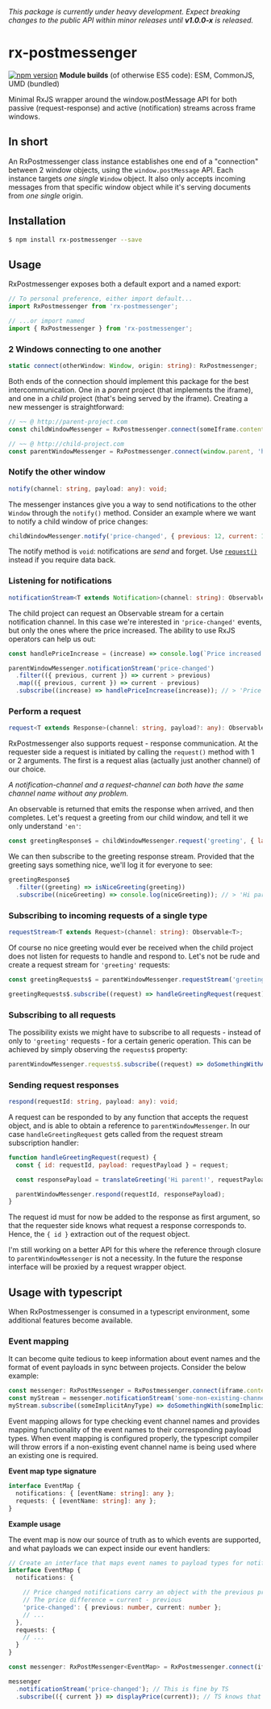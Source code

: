 _This package is currently under heavy development. Expect breaking changes to the public API within minor releases until **v1.0.0-x** is released._

# rx-postmessenger

[![npm version](https://badge.fury.io/js/rx-postmessenger.svg)](https://badge.fury.io/js/rx-postmessenger)
**Module builds** (of otherwise ES5 code): ESM, CommonJS, UMD (bundled)

Minimal RxJS wrapper around the window.postMessage API for both passive (request-response) and active (notification) streams across frame windows.

## In short

An RxPostmessenger class instance establishes one end of a "connection" between 2 window objects, using the `window.postMessage` API. Each instance targets _one single_ `Window` object. It also only accepts incoming messages from that specific window object while it's serving documents from _one single_ origin.

## Installation

```bash
$ npm install rx-postmessenger --save
```

## Usage

RxPostmessenger exposes both a default export and a named export:

```javascript
// To personal preference, either import default...
import RxPostmessenger from 'rx-postmessenger';

// ...or import named
import { RxPostmessenger } from 'rx-postmessenger';
```
### 2 Windows connecting to one another
```typescript
static connect(otherWindow: Window, origin: string): RxPostmessenger;
```
Both ends of the connection should implement this package for the best intercommunication. One in a _parent_ project (that implements the iframe), and one in a _child_ project (that's being served by the iframe). Creating a new messenger is straightforward:

```javascript
// ~~ @ http://parent-project.com
const childWindowMessenger = RxPostmessenger.connect(someIframe.contentWindow, 'http://child-project.com');

// ~~ @ http://child-project.com
const parentWindowMessenger = RxPostmessenger.connect(window.parent, 'http://parent-project.com');
```


### Notify the other window
```typescript
notify(channel: string, payload: any): void;
```

The messenger instances give you a way to send notifications to the other `Window` through the `notify()` method. Consider an example where we want to notify a child window of price changes:

```javascript
childWindowMessenger.notify('price-changed', { previous: 12, current: 14 }); // Price increased
```

The notify method is `void`: notifications are _send_ and forget. Use [`request()`](#request) instead if you require data back.

### Listening for notifications
```typescript
notificationStream<T extends Notification>(channel: string): Observable<T>;
```

The child project can request an Observable stream for a certain notification channel. In this case we're interested in `'price-changed'` events, but only the ones where the price increased. The ability to use RxJS operators can help us out:

```javascript
const handlePriceIncrease = (increase) => console.log(`Price increased with €${increase}!`);

parentWindowMessenger.notificationStream('price-changed')
  .filter(({ previous, current }) => current > previous)
  .map(({ previous, current }) => current - previous)
  .subscribe((increase) => handlePriceIncrease(increase)); // > 'Price increased with €2!'
```

### Perform a request
```typescript
request<T extends Response>(channel: string, payload?: any): Observable<T>;
```

RxPostmessenger also supports request - response communication. At the requester side a request is initiated by calling the `request()` method with 1 or 2 arguments. The first is a request alias (actually just another channel) of our choice.

_A notification-channel and a request-channel can both have the same channel name without any problem._

An observable is returned that emits the response when arrived, and then completes. Let's request a greeting from our child window, and tell it we only understand `'en'`:

```javascript
const greetingResponse$ = childWindowMessenger.request('greeting', { language: 'en' }) // => Observable<T extends Response>
```

We can then subscribe to the greeting response stream. Provided that the greeting says something nice, we'll log it for everyone to see:

```javascript
greetingResponse$
  .filter((greeting) => isNiceGreeting(greeting))
  .subscribe((niceGreeting) => console.log(niceGreeting)); // > 'Hi parent!'
```

### Subscribing to incoming requests of a single type
```typescript
requestStream<T extends Request>(channel: string): Observable<T>;
```

Of course no nice greeting would ever be received when the child project does not listen for requests to handle and respond to. Let's not be rude and create a request stream for `'greeting'` requests:

```javascript
const greetingRequests$ = parentWindowMessenger.requestStream('greeting'); // => Observable<T extends Request>
```



```javascript
greetingRequests$.subscribe((request) => handleGreetingRequest(request));
```

### Subscribing to all requests

The possibility exists we might have to subscribe to all requests - instead of only to `'greeting'` requests - for a certain generic operation. This can be achieved by simply observing the `requests$` property:

```javascript
parentWindowMessenger.requests$.subscribe((request) => doSomethingWithAny(request));
```


### Sending request responses

```typescript
respond(requestId: string, payload: any): void;
```

A request can be responded to by any function that accepts the request object, and is able to obtain a reference to `parentWindowMessenger`. In our case `handleGreetingRequest` gets called from the request stream subscription handler:

```javascript
function handleGreetingRequest(request) {
  const { id: requestId, payload: requestPayload } = request;

  const responsePayload = translateGreeting('Hi parent!', requestPayload.language);

  parentWindowMessenger.respond(requestId, responsePayload);
}
```

The request id must for now be added to the response as first argument, so that the requester side knows what request a response corresponds to. Hence, the `{ id }` extraction out of the request object.

I'm still working on a better API for this where the reference through closure to `parentWindowMessenger` is not a necessity. In the future the response interface will be proxied by a request wrapper object.



## Usage with typescript

When RxPostmessenger is consumed in a typescript environment, some additional features become available.

### Event mapping

It can become quite tedious to keep information about event names and the format of event payloads in sync between projects. Consider the below example:

```typescript
const messenger: RxPostMessenger = RxPostmessenger.connect(iframe.contentWindow, 'http://some-site.com');
const myStream = messenger.notificationStream('some-non-existing-channel'); // This is fine by TS
myStream.subscribe((someImplicitAnyType) => doSomethingWith(someImplicitAnyType)); // So is this
```

Event mapping allows for type checking event channel names and provides mapping functionality of the event names to their corresponding payload types. When event mapping is configured properly, the typescript compiler will throw errors if a non-existing event channel name is being used where an existing one is required.

**Event map type signature**

```typescript
interface EventMap {
  notifications: { [eventName: string]: any };
  requests: { [eventName: string]: any };
}
```

**Example usage**

The event map is now our source of truth as to which events are supported, and what payloads we can expect inside our event handlers:

```typescript
// Create an interface that maps event names to payload types for notifications and requests.
interface EventMap {
  notifications: {

    // Price changed notifications carry an object with the previous price and the new price.
    // The price difference = current - previous
    'price-changed': { previous: number, current: number };
    // ...
  },
  requests: {
    // ...
  }
}

const messenger: RxPostMessenger<EventMap> = RxPostmessenger.connect(iframe.contentWindow, 'http://some-site.com');

messenger
  .notificationStream('price-changed'); // This is fine by TS
  .subscribe(({ current }) => displayPrice(current)); // TS knows that 'type current = number'
```
